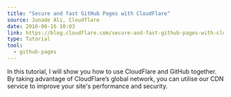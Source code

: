 ```yaml
---
title: "Secure and fast GitHub Pages with CloudFlare"
source: Junade Ali, Cloudflare
date: 2016-06-16 10:03
link: https://blog.cloudflare.com/secure-and-fast-github-pages-with-cloudflare/
type: Tutorial
tool:
  - github-pages 
---
```

In this tutorial, I will show you how to use CloudFlare and GitHub together. By taking advantage of CloudFlare’s global network, you can utilise our CDN service to improve your site's performance and security.





